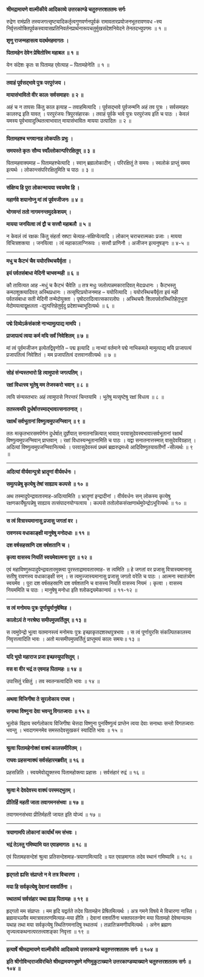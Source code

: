 **श्रीमद्रामायणे वाल्मीकीये आदिकाव्ये उत्तरकाण्डे चतुरुत्तरशततमः सर्गः**

रुद्रेण रामंप्रति तस्यजगत्सृष्ट्यादिकर्तृत्वगुणवर्णनपूर्वकं रामावतारप्रयोजनभूतरावणवध -स्य निर्वृत्तत्वोक्तिपूर्वकस्वावासप्रतिनिवर्तनप्रार्थनारूपचतुर्मुखसंदेशनिवेदने तेनतदभ्युपगमः ॥ १ ॥

**शृणु राजन्महासत्व यदर्थमहमागतः ।**

**पितामहेन देवेन प्रेषितोस्मि महाबल ॥ १ ॥**

येन संदेशः कृतः स पितामह एवेत्याह – पितामहेनेति ॥ १ ॥

****

**तवाहं पूर्वसद्भावे पुत्रः परपुरंजय ।**

**मायासंभावितो वीर कालः सर्वसमाहरः ॥ २ ॥**

अहं च न तापसः किंतु काल इत्याह – तवाहमित्यादि । पूर्वसद्भावे पूर्वजन्मनि अहं तव पुत्रः । सर्वसमाहरः कालरुद्र इति यावत् । परपुरंजयः त्रिपुरसंहारकः । तवाहं पूर्वके भावे पुत्रः परपुरंजय इति च पाठः । केवलं यमस्य पूर्वभावादुत्थितत्वाभावात् मायासंभावितः मायया उत्पादितः ॥ २ ॥

****

**पितामहश्च भगवानाह लोकपतिः प्रभुः ।**

**समयस्ते कृतः सौम्य स्वाँल्लोकान्परिरक्षितुम् ॥ ३ ॥**

पितामहवाक्यमाह – पितामहश्चेत्यादि । स्वान् ब्रह्मलोकादीन् । परिरक्षितुं ते समयः । स्वलोकं प्राप्तुं समय इत्यर्थः । लोकान्त्संपरिरक्षितुमिति च पाठः ॥ ३ ॥

****

**संक्षिप्य हि पुरा लोकान्मायया स्वयमेव हि ।**

**महार्णवे शयानोप्नु मां त्वं पूर्वमजीजनः ॥ ४ ॥**

**भोगवन्तं ततो नागमनन्तमुदकेशयम् ।**

**मायया जनयित्वा त्वं द्वौ च सत्त्वौ महाबलौ ॥ ५ ॥**

न केवलं त्वं रक्षकः किंतु संहर्ता स्रष्टा चेत्याह-संक्षिप्येत्यादि । लोकान् चराचरात्मकाः प्रजाः । मायया विचित्रशक्त्या । जनयित्वा । त्वं महाकालाग्निरूपः । सत्त्वौ प्राणिनौ । अजीजन इत्यनुषङ्गः ॥ ४-५ ॥

****

**मधु च कैटभं चैव ययोरस्थिचयैर्वृता ।**

**इयं पर्वतसंबाधा मेदिनी चाभवन्मही ॥ ६ ॥**

कौ तावित्यत आह -मधुं च कैटभं चैवेति ॥ तत्र मधुः जलोत्पन्नमकारादिवत् मेदःप्रधानः । कैटभस्तु कमठशुक्त्यादिवत् अस्थिप्रधानः । तत्सृष्टिप्रयोजनमाह – ययोरित्यादि । ययोरस्थिचयैर्वृता इयं मही पर्वतसंबाधा सती मेदिनी तन्मेदोयुक्ता । पृषोदरादित्वात्सकारलोपः । अस्थिचयैः शिलापर्वतस्थितिहेतुभूता मेदोमयत्वाद्वृक्षलता -द्युत्पत्तिहेतुर्मृदु प्रदेशाच्चाभूदित्यर्थः ॥ ६ ॥

****

**पद्मे दिव्येऽर्कसंकाशे नाभ्यामुत्पाद्य मामपि ।**

**प्राजापत्यं त्वया कर्म मयि सर्वं निवेशितम् ॥ ७ ॥**

मां त्वं पूर्वमजीजन इत्येतद्विवृणोति – पद्म इत्यादि ॥ नाभ्यां वर्तमाने पद्मे नाभिकमले मामुत्पाद्य मयि प्राजापत्यं प्रजापतित्वं निवेशितं । मम प्रजापतित्वं दत्तवानसीत्यर्थः ॥ ७ ॥

****

**सोहं संन्यस्तभारो हि त्वामुपासे जगत्पतिम् ।**

**रक्षां विधत्स्व भूतेषु मम तेजस्करो भवान् ॥ ८ ॥**

त्वयि संन्यस्तभारः अहं त्वामुपासे निरन्तरं चिन्तयामि । भूतेषु मत्सृष्टेषु रक्षां विधत्व ॥ ८ ॥

**ततस्त्वमपि दुर्धर्षात्तस्माद्भावात्सनातनात् ।**

**रक्षार्थं सर्वभूतानां विष्णुत्वमुपजग्मिवान् ॥ ९ ॥**

ततः मत्कृतभारसमर्पणेन दुर्धर्षात् दुर्ज्ञेयात् सनातनान्नित्यात् भावात् परवासुदेवस्वभावात्सर्वभूतानां रक्षार्थं विष्णुत्वमुपजग्मिवान् प्राप्तवान् । रक्षां विधास्यन्भूतानामिति च पाठः । यद्वा सनातनात्तस्मात् वासुदेवविग्रहात् । अदित्यां विष्णुत्वमुपजग्मिवानित्यर्थः । परवासुदेवस्त्वं प्रथमं ब्रह्मरुद्रमध्ये आदिविष्णुतयावतीर्णो -सीत्यर्थः ॥ ९ ॥

****

**अदित्यां वीर्यवान्पुत्रो भ्रातॄणां वीर्यवर्धनः ।**

**समुत्पन्नेषु कृत्येषु तेषां साह्याय कल्पसे ॥ १० ॥**

अथ तस्मादुपेन्द्रावतारमाह-अदित्यामिति ॥ भ्रातॄणां इन्द्रादीनां । वीर्यवर्धनः सन् लोकस्य कृत्येषु रक्षणकार्येषूत्पन्नेषु साह्याय तत्संपादनयोग्यत्वाय । कल्पसे ततोलोकसंरक्षणार्थमुपेन्द्रोऽभूरित्यर्थः ॥ १० ॥

****

**स त्वं वित्रास्यमानासु प्रजासु जगतां वर ।**

**रावणस्य वधाकाङ्क्षी मानुषेषु मनोदधाः ॥ ११ ॥**

**दश वर्षसहस्राणि दश वर्षशतानि च ।**

**कृत्वा वासस्य नियतिं स्वयमेवात्मना पुरा ॥ १२ ॥**

एवं महाविष्णुरूपादुपेन्द्रावतारमुक्त्वा पुरस्ताद्रामावतारमाह- स त्वमिति ॥ हे जगतां वर प्रजासु वित्रास्यमानासु सतीषु रावणस्य वधाकाङ्क्षी सन् । स त्वमुज्जास्यमानासु प्रजासु जगतो वरेति च पाठः । आत्मना स्वातंत्र्येण स्वयमेव । पुरा दश वर्षसहस्राणि दश वर्षशतानि च वासस्य नियतिं वासस्य नियमं । कृत्वा । वासस्य नियममिति च पाठः । मानुषेषु मनोधा इति श्लोकद्वयमेकान्वयं ॥ ११-१२ ॥

****

**स त्वं मनोमयः पुत्रः पूर्णायुर्मानुषेष्विह ।**

**कालोऽयं ते नरश्रेष्ठ समीपमुपवर्तितुम् ॥ १३ ॥**

स त्वमुपेन्द्रो भूत्वा यतमानस्त्वं मनोमयः पुत्रः इच्छाकृतदशरथपुत्रभावः । स त्वं पूर्णायुरसि संकल्पितकालस्य निवृत्तत्वादिति भावः । अतो मत्समीपमुपवर्तितुं प्राप्तुमयं कालः समयः॥ १३ ॥

****

**यदि भूयो महाराज प्रजा इच्छस्युपासितुम् ।**

**वस वा वीर भद्रं त एवमाह पितामहः ॥ १४ ॥**

उपासितुं रक्षितुं । तव स्वतन्त्रत्वादिति भावः ॥ १४ ॥

****

**अथवा विजिगीषा ते सुरलोकाय राघव ।**

**सनाथा विष्णुना देवा भवन्तु विगतज्वराः ॥ १५ ॥**

भूलोकं विहाय स्वर्गलोकाय विजिगीषा चेत्तदा विष्णुना पुनर्विष्णुत्वं प्राप्तेन त्वया देवाः सनाथाः सन्तो विगतज्वराः भवन्तु । भवदागमनमेव समस्तदेवसुखकरं स्यादिति भावः ॥ १५ ॥

****

**श्रुत्वा पितामहेनोक्तं वाक्यं कालसमीरितम् ।**

**राघवः प्रहसन्वाक्यं सर्वसंहारमब्रवीत् ॥ १६ ॥**

प्रहसन्निति । स्वयमेवोद्युक्तस्य पितामहोक्त्या प्रहासः । सर्वसंहारं रुद्रं ॥ १६ ॥

****

**श्रुत्वा मे देवदेवस्य वाक्यं परममद्भुतम् ।**

**प्रीतिर्हि महती जाता तवागमनसंभवा ॥ १७ ॥**

तवागमनसंभवा प्रीतिर्महती जायत इति योज्यं ॥ १७ ॥

****

**त्रयाणामपि लोकानां कार्यार्थं मम संभवः ।**

**भद्रं तेऽस्तु गमिष्यामि यत एवाहमागतः ॥ १८ ॥**

एवं पितामहसन्देशं श्रुत्वा प्रतिसन्देशमाह-त्रयाणामित्यादि ॥ यत एवाहमागतः तदेव स्थानं गमिष्यामि ॥ १८ ॥

****

**हृद्गतो ह्यसि संप्राप्तो न मे तत्र विचारणा ।**

**मया हि सर्वकृत्येषु देवानां वशवर्तिना ।**

**स्थातव्यं सर्वसंहार यथा ह्याह पितामहः ॥ १९ ॥**

हृद्गतो मम संप्राप्तः । मम हृदि यद्वर्तते तदेव पितामहेन प्रेषितमित्यर्थः । अत्र गमने विषये मे विचारणा नास्ति । ब्रह्मयाच्ञयैव ममात्रावतरणमित्याह-मया हीति । देवानां वशवर्तिना भक्तपरतन्त्रेण मया पितामहो देवेष्वन्यतमः यथाह तथा मया सर्वकृत्येषु स्थितिगमनादिषु स्थातव्यं । तन्नातिक्रमणीयमित्यर्थः । अनेन ब्रह्मणः सृज्यत्वकथनात्परतत्त्वशङ्का निवृत्ता ॥ १९ ॥

****

**इत्यार्षे श्रीमद्रामायणे वाल्मीकीये आदिकाव्ये उत्तरकाण्डे चतुरुत्तरशततमः सर्गः ॥ १०४ ॥**

**इति श्रीगोविन्दराजविरचिते श्रीमद्रामयणभूषणे मणिमुकुटाख्याने उत्तरकाण्डव्याख्याने चतुरुत्तरशततमः सर्गः ॥ १०४ ॥**

